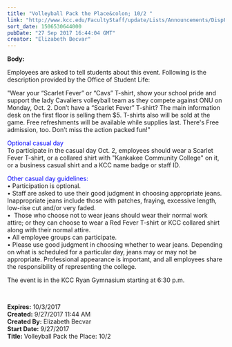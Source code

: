 ```yaml
---
title: "Volleyball Pack the Place&colon; 10/2 "
link: "http://www.kcc.edu/FacultyStaff/update/Lists/Announcements/DispForm.aspx?ID=2522"
sort_date: 1506530644000
pubDate: "27 Sep 2017 16:44:04 GMT"
creator: "Elizabeth Becvar"
---
```


<div><b>Body:</b> <div class="ExternalClass44D970E6A4C34E18AD409C04A7652B46"><p>​Employees are asked to tell students about this event. Following is the description provided by the Office of Student Life:</p>
<p>&quot;Wear your “Scarlet Fever” or “Cavs” T-shirt, show your school pride and support the lady Cavaliers volleyball team as they compete against ONU on Monday, Oct. 2. Don’t have a “Scarlet Fever” T-shirt? The main information desk on the first floor is selling them $5. T-shirts also will be sold at the game. Free refreshments will be available while supplies last. There's Free admission, too. Don’t miss the action packed fun!&quot;</p>
<p><span style="color:blue">Optional casual day</span><br />To participate in the casual day Oct. 2, employees should wear a Scarlet Fever T-shirt, or a collared shirt with &quot;Kankakee Community College&quot; on it, or a business casual shirt and a KCC name badge or staff ID.</p>
<p><span style="color:blue">Other casual day guidelines: </span><br />• Participation is optional.<br />• Staff are asked to use their good judgment in choosing appropriate jeans. Inappropriate jeans include those with patches, fraying, excessive length, low-rise cut and/or very faded.<br />•  Those who choose not to wear jeans should wear their normal work attire; or they can choose to wear a Red Fever T-shirt or KCC collared shirt along with their normal attire. <br />• All employee groups can participate. <br />• Please use good judgment in choosing whether to wear jeans. Depending on what is scheduled for a particular day, jeans may or may not be appropriate. Professional appearance is important, and all employees share the responsibility of representing the college.</p>
<p>The event is in the KCC Ryan Gymnasium starting at 6:30 p.m. <br /></p></div>
<p>​</p></div>
<div><b>Expires:</b> 10/3/2017</div>
<div><b>Created:</b> 9/27/2017 11:44 AM</div>
<div><b>Created By:</b> Elizabeth Becvar</div>
<div><b>Start Date:</b> 9/27/2017</div>
<div><b>Title:</b> Volleyball Pack the Place: 10/2 </div>
